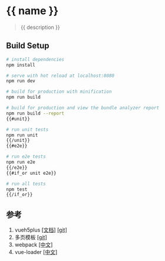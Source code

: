 # {{ name }}

> {{ description }}

## Build Setup

``` bash
# install dependencies
npm install

# serve with hot reload at localhost:8080
npm run dev

# build for production with minification
npm run build

# build for production and view the bundle analyzer report
npm run build --report
{{#unit}}

# run unit tests
npm run unit
{{/unit}}
{{#e2e}}

# run e2e tests
npm run e2e
{{/e2e}}
{{#if_or unit e2e}}

# run all tests
npm test
{{/if_or}}
```

## 参考
1. vueh5plus [[文档]](https://232003894.github.io/vueh5plus/index.html) [[git]](https://github.com/232003894/vueh5plus) 
1. 多页模板 [[git]](https://github.com/232003894/vue-webpack-pages)
1. webpack [[中文]](https://doc.webpack-china.org/concepts/)
1. vue-loader [[中文]](https://vue-loader.vuejs.org/zh-cn/)
